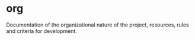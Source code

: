 # org
Documentation of the organizational nature of the project, resources, rules and criteria for development.
